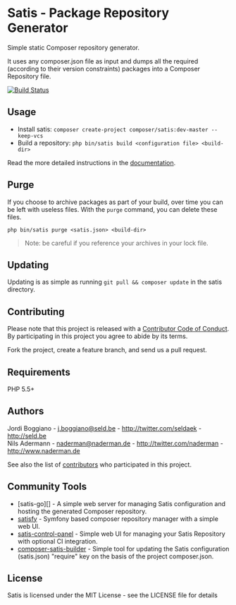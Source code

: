 Satis - Package Repository Generator
====================================

Simple static Composer repository generator.

It uses any composer.json file as input and dumps all the required (according
to their version constraints) packages into a Composer Repository file.

[![Build Status](https://travis-ci.org/composer/satis.svg?branch=master)](https://travis-ci.org/composer/satis)

Usage
-----

- Install satis: `composer create-project composer/satis:dev-master --keep-vcs`
- Build a repository: `php bin/satis build <configuration file> <build-dir>`

Read the more detailed instructions in the [documentation][].

Purge
-----

If you choose to archive packages as part of your build, over time you can be
left with useless files. With the `purge` command, you can delete these files.

    php bin/satis purge <satis.json> <build-dir>

 > Note: be careful if you reference your archives in your lock file.

Updating
--------

Updating is as simple as running `git pull && composer update` in the
satis directory.

Contributing
------------

Please note that this project is released with a [Contributor Code of Conduct][].
By participating in this project you agree to abide by its terms.

Fork the project, create a feature branch, and send us a pull request.

Requirements
------------

PHP 5.5+

Authors
-------

Jordi Boggiano - <j.boggiano@seld.be> - <http://twitter.com/seldaek> - <http://seld.be><br />
Nils Adermann - <naderman@naderman.de> - <http://twitter.com/naderman> - <http://www.naderman.de><br />

See also the list of [contributors][] who participated in this project.

Community Tools
---------------
- [satis-go][] - A simple web server for managing Satis configuration and hosting the generated Composer repository.
- [satisfy][] - Symfony based composer repository manager with a simple web UI.
- [satis-control-panel][] - Simple web UI for managing your Satis Repository with optional CI integration.
- [composer-satis-builder][] - Simple tool for updating the Satis configuration (satis.json) "require" key on the basis of the project composer.json.

License
-------

Satis is licensed under the MIT License - see the LICENSE file for details


[documentation]: https://getcomposer.org/doc/articles/handling-private-packages-with-satis.md
[Contributor Code of Conduct]: http://contributor-covenant.org/version/1/4/
[contributors]: https://github.com/composer/satis/contributors
[satisfy-go]: https://github.com/benschw/satis-go
[satisfy]: https://github.com/ludofleury/satisfy
[satis-control-panel]: https://github.com/realshadow/satis-control-panel
[composer-satis-builder]: https://github.com/AOEpeople/composer-satis-builder
